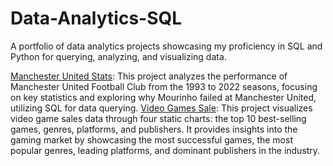 # Data-Analytics-SQL
A portfolio of data analytics projects showcasing my proficiency in SQL and Python for querying, analyzing, and visualizing data.

[Manchester United Stats](https://github.com/Matin1498/Data-Analytics-SQL/tree/main/Manchester%20United%20Performance): This project analyzes the performance of Manchester United Football Club from the 1993 to 2022 seasons, focusing on key statistics and exploring why Mourinho failed at Manchester United, utilizing SQL for data querying.
[Video Games Sale]([https://github.com/Matin1498/Data-Analytics-SQL/tree/main/Manchester%20United%20Performance](https://github.com/Matin1498/Data-Analytics-Projects/tree/main/Video%20Games%20Sale)): This project visualizes video game sales data through four static charts: the top 10 best-selling games, genres, platforms, and publishers. It provides insights into the gaming market by showcasing the most successful games, the most popular genres, leading platforms, and dominant publishers in the industry.
